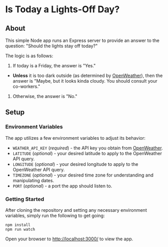 # Is Today a Lights-Off Day?

## About

This simple Node app runs an Express server to provide an answer to the question: "Should the lights stay off today?"

The logic is as follows:

1. If today is a Friday, the answer is "Yes."
  * **Unless** it is too dark outside (as determined by [OpenWeather](https://openweathermap.org/api)), then
    the answer is "Maybe, but it looks kinda cloudy. You should consult your co-workers."
1. Otherwise, the answer is "No."

## Setup

### Environment Variables

The app utilizes a few environment variables to adjust its behavior:

* `WEATHER_API_KEY` (*required*) - the API key you obtain from [OpenWeather](https://openweathermap.org/api).
* `LATITUDE` (*optional*) - your desired latitude to apply to the OpenWeather API query.
* `LONGITUDE` (*optional*) - your desired longitude to apply to the OpenWeather API query.
* `TIMEZONE` (*optional*) - your desired time zone for understanding and manipulating dates.
* `PORT` (*optional*) - a port the app should listen to.

### Getting Started

After cloning the repository and setting any necessary environment variables, simply run the following to get going:

```
npm install
npm run watch
```

Open your browser to [http://localhost:3000/](http://localhost:3000/) to view the app.
